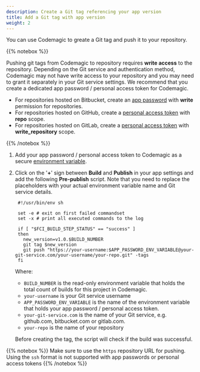 ```yaml
---
description: Create a Git tag referencing your app version
title: Add a Git tag with app version
weight: 2
---
```


You can use Codemagic to greate a Git tag and push it to your repository.

{{% notebox %}}

Pushing git tags from Codemagic to repository requires **write access** to the repository. Depending on the Git service and authentication method, Codemagic may not have write access to your repository and you may need to grant it separately in your Git service settings. We recommend that you create a dedicated app password / personal access token for Codemagic.

* For repositories hosted on Bitbucket, create an [app password](https://confluence.atlassian.com/bitbucket/app-passwords-828781300.html) with **write** permission for repositories.
* For repositories hosted on GitHub, create a [personal access token](https://help.github.com/en/articles/creating-a-personal-access-token-for-the-command-line) with **repo** scope.
* For repositories hosted on GitLab, create a [personal access token](https://docs.gitlab.com/ee/user/profile/personal_access_tokens.html) with **write_repository** scope.

{{% /notebox %}}

1. Add your app password / personal access token to Codemagic as a secure [environment variable](../building/environment-variables).

2. Click on the '**+**' sign between **Build** and **Publish** in your app settings and add the following **Pre-publish** script.  Note that you need to replace the placeholders with your actual environment variable name and Git service details.

        #!/usr/bin/env sh

        set -e # exit on first failed commandset
        set -x # print all executed commands to the log

        if [ "$FCI_BUILD_STEP_STATUS" == "success" ]
        then
          new_version=v1.0.$BUILD_NUMBER
          git tag $new_version
          git push "https://your-username:$APP_PASSWORD_ENV_VARIABLE@your-git-service.com/your-username/your-repo.git" -tags
        fi
    Where:

    * `BUILD_NUMBER` is the read-only environment variable that holds the total count of builds for this project in Codemagic.
    * `your-username` is your Git service username
    * `APP_PASSWORD_ENV_VARIABLE` is the name of the environment variable that holds your app password / personal access token.
    * `your-git-service.com` is the name of your Git service, e.g. github.com, bitbucket.com or gitlab.com.
    * `your-repo` is the name of your repository

    Before creating the tag, the script will check if the build was successful.

{{% notebox %}}
Make sure to use the `https` repository URL for pushing. Using the `ssh` format is not supported with app passwords or personal access tokens
{{% /notebox %}}